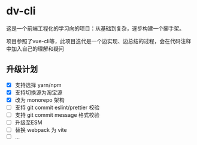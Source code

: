 # dv-cli

这是一个前端工程化的学习向的项目：从基础到复杂，逐步构建一个脚手架。

项目参照了vue-cli等，此项目迭代是一个边实现、边总结的过程，会在代码注释中加入自己的理解和疑问

## 升级计划

- [x] 支持选择 yarn/npm
- [x] 支持切换源为淘宝源
- [x] 改为 monorepo 架构
- [ ] 支持 git commit eslint/prettier 校验
- [ ] 支持 git commit message 格式校验
- [ ] 升级至ESM
- [ ] 替换 webpack 为 vite
- [ ] ...
